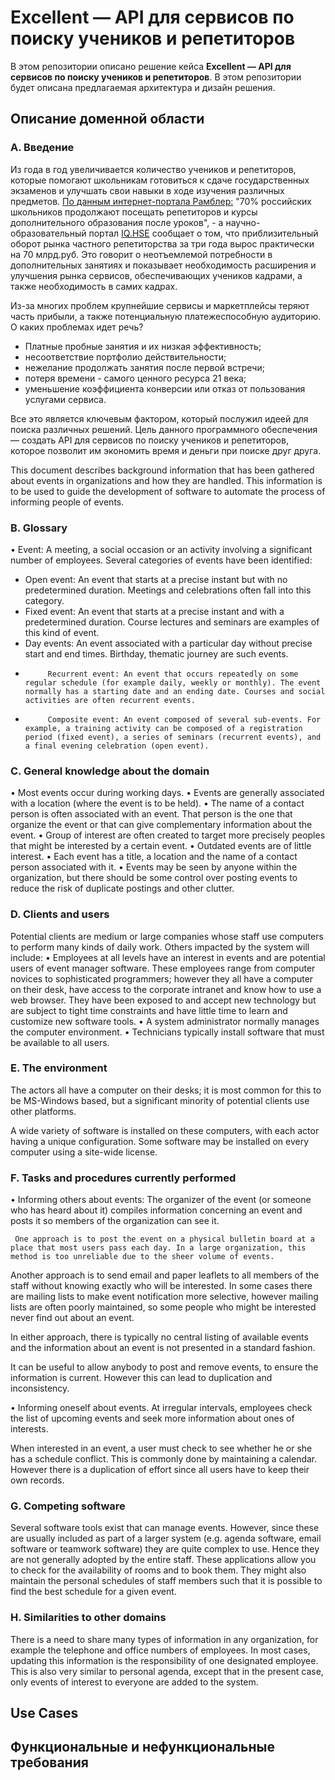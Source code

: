 # Excellent — API для сервисов по поиску учеников и репетиторов
В этом репозитории описано решение кейса **Excellent — API для сервисов по поиску учеников и репетиторов**. В этом репозитории будет описана предлагаемая архитектура и дизайн решения.

## Описание доменной области

### A. Введение
Из года в год увеличивается количество учеников и репетиторов, которые помогают школьникам готовиться к сдаче государственных экзаменов и улучшать свои навыки в ходе изучения различных предметов. [По данным интернет-портала Рамблер:](https://news.rambler.ru/sociology/43812515-eksperty-obyasnili-pochemu-k-2021-godu-v-rossii-vyrastet-potrebnost-v-repetitorah/?utm_content=news_media&utm_medium=read_more&utm_source=copylink) "70% российских школьников продолжают посещать репетиторов и курсы дополнительного образования после уроков", - а научно-образовательный портал [IQ.HSE](https://iq.hse.ru/news/361059490.html) сообщает о том, что приблизительный оборот рынка частного репетиторства за три года вырос практически на 70 млрд.руб. Это говорит о неотъемлемой потребности в дополнительных занятиях и показывает необходимость расширения и улучшения рынка сервисов, обеспечивающих учеников кадрами, а также необходимость в самих кадрах.

Из-за многих проблем крупнейшие сервисы и маркетплейсы теряют часть прибыли, а также потенциальную платежеспособную аудиторию. О каких проблемах идет речь?
* Платные пробные занятия и их низкая эффективность;
* несоответствие портфолио действительности;
* нежелание продолжать занятия после первой встречи;
* потеря времени - самого ценного ресурса 21 века;
* уменьшение коэффициента конверсии или отказ от пользования услугами сервиса.

Все это является ключевым фактором, который послужил идеей для поиска различных решений. Цель данного программного обеспечения — создать API для сервисов по поиску учеников и репетиторов, которое позволит им экономить время и деньги при поиске друг друга.

 

This document describes background information that has been gathered about events in organizations and how they are handled. This information is to be used to guide the development of software to automate the process of informing people of events.
 
### B. Glossary
• Event: A meeting, a social occasion or an activity involving a significant number of employees. Several categories of events have been identified:
-    Open event: An event that starts at a precise instant but with no predetermined duration. Meetings and celebrations often fall into this category.
-    Fixed event: An event that starts at a precise instant and with a predetermined duration. Course lectures and  seminars are examples of this kind of event.
-    Day events: An event associated with a particular day without precise start and end times. Birthday, thematic journey are such events.
-          Recurrent event: An event that occurs repeatedly on some regular schedule (for example daily, weekly or monthly). The event normally has a starting date and an ending date. Courses and social activities are often recurrent events.
-          Composite event: An event composed of several sub-events. For example, a training activity can be composed of a registration period (fixed event), a series of seminars (recurrent events), and a final evening celebration (open event). 
 
### C. General knowledge about the domain
•    Most events occur during working days.
•    Events are generally associated with a location (where the event is to be held).
•    The name of a contact person is often associated with an event. That person is the one that organize the event or that can give complementary information about the event.
•    Group of interest are often created to target more precisely peoples that might be interested by a certain event.
•    Outdated events are of little interest.
•    Each event has a title, a location and the name of a contact person associated with it.
•    Events may be seen by anyone within the organization, but there should be some control over posting events to reduce the risk of duplicate postings and other clutter.
 
### D. Clients and users
Potential clients are medium or large companies whose staff use computers to perform many kinds of daily work. Others impacted by the system will include:
•   Employees at all levels have an interest in events and are potential users of event manager software. These employees range from computer novices to sophisticated programmers; however they all have a computer on their desk, have access to the corporate intranet and know how to use a web browser. They have been exposed to and accept new technology but are subject to tight time constraints and have little time to learn and customize new software tools.
•    A system administrator normally manages the computer environment.
•   Technicians typically install software that must be available to all users.
 
### E. The environment
The actors all have a computer on their desks; it is most common for this to be MS-Windows based, but a significant minority of potential clients use other platforms.
 
A wide variety of software is installed on these computers, with each actor having a unique configuration. Some software may be installed on every computer using a site-wide license.
 
### F. Tasks and procedures currently performed
•    Informing others about events: The organizer of the event (or someone who has heard about it) compiles information concerning an event and posts it so members of the organization can see it.
 
     One approach is to post the event on a physical bulletin board at a place that most users pass each day. In a large organization, this method is too unreliable due to the sheer volume of events.
 
Another approach is to send email and paper leaflets to all members of the staff without knowing exactly who will be interested. In some cases there are mailing lists to make event notification more selective, however mailing lists are often poorly maintained, so some people who might be interested never find out about an event.
 
In either approach, there is typically no central listing of available events and the information about an event is not presented in a standard fashion.
 
It can be useful to allow anybody to post and remove events, to ensure the information is current. However this can lead to duplication and inconsistency.
 
•    Informing oneself about events. At irregular intervals, employees check the list of upcoming events and seek more information about ones of interests.
 
When interested in an event, a user must check to see whether he or she has a schedule conflict. This is commonly done by maintaining a calendar. However there is a duplication of effort since all users have to keep their own records.
 
### G. Competing software
Several software tools exist that can manage events. However, since these are usually included as part of a larger system (e.g. agenda software, email software or teamwork software) they are quite complex to use. Hence they are not generally adopted by the entire staff.
These applications allow you to check for the availability of rooms and to book them. They might also maintain the personal schedules of staff members such that it is possible to find the best schedule for a given event.
 
### H. Similarities to other domains
There is a need to share many types of information in any organization, for example the telephone and office numbers of employees. In most cases, updating this information is the responsibility of one designated employee. This is also very similar to personal agenda, except that in the present case, only events of interest to everyone are added to the system.
 

## Use Cases

## Функциональные и нефункциональные требования
